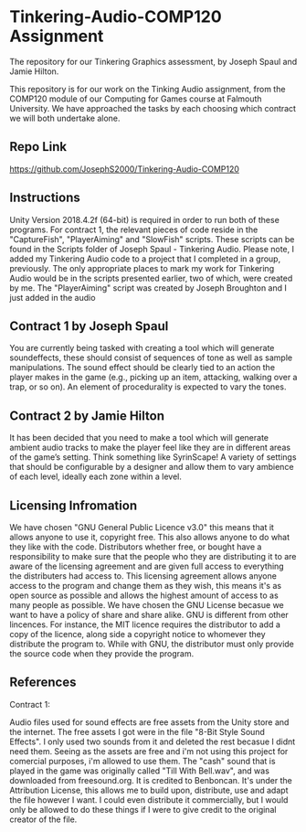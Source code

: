 # Tinkering-Audio-COMP120 Assignment
The repository for our Tinkering Graphics assessment, by Joseph Spaul and Jamie Hilton.

This repository is for our work on the Tinking Audio assignment, from the COMP120 module of our Computing for Games course at Falmouth University. We have approached the tasks by each choosing which contract we will both undertake alone.

## Repo Link
https://github.com/JosephS2000/Tinkering-Audio-COMP120

## Instructions

Unity Version 2018.4.2f (64-bit) is required in order to run both of these programs.
For contract 1, the relevant pieces of code reside in the "CaptureFish", "PlayerAiming" and "SlowFish" scripts. These scripts can be found in the Scripts folder of Joseph Spaul - Tinkering Audio. Please note, I added my Tinkering Audio code to a project that I completed in a group, previously. The only appropriate places to mark my work for Tinkering Audio would be in the scripts presented earlier, two of which, were created by me. The "PlayerAiming" script was created by Joseph Broughton and I just added in the audio

## Contract 1 by Joseph Spaul

You are currently being tasked with creating a tool which will generate soundeffects, these should consist of sequences of tone as well as sample manipulations. The sound effect should be clearly tied to an action the player makes in the game (e.g., picking up an item, attacking, walking over a trap, or so on). An element of procedurality is expected to vary the tones.

## Contract 2 by Jamie Hilton

It has been decided that you need to make a tool which will generate ambient audio tracks to make the player feel like they are in different areas of the game’s setting. Think something like SyrinScape! A variety of settings that should be configurable by a designer and allow them to vary ambience of each level, ideally each zone within a level.

## Licensing Infromation 
We have chosen "GNU General Public Licence v3.0" this means that it allows anyone to use it, copyright free. This also allows anyone to do what they like with the code. Distributors whether free, or bought have a responsibility to make sure that the people who they are distributing it to are aware of the licensing agreement and are given full access to everything the distributers had access to. This licensing agreement allows anyone access to the program and change them as they wish, this means it's as open source as possible and allows the highest amount of access to as many people as possible. We have chosen the GNU License becasue we want to have a policy of share and share alike. GNU is different from other lincences. For instance, the MIT licence  requires the distributor to add a copy of the licence, along side a copyright notice to whomever they distribute the program to. While with GNU, the distributor must only provide the source code when they provide the program.

## References 

Contract 1:

Audio files used for sound effects are free assets from the Unity store and the internet. The free assets I got were in the file "8-Bit Style Sound Effects". I only used two sounds from it and deleted the rest becasue I didnt need them. Seeing as the assets are free and i'm not using this project for comercial purposes, i'm allowed to use them. The "cash" sound that is played in the game was originally called "Till With Bell.wav", and was downloaded from freesound.org. It is credited to Benboncan. It's under the Attribution License, this allows me to build upon, distribute, use and adapt the file however I want. I could even distribute it commercially, but I would only be allowed to do these things if I were to give credit to the original creator of the file.

